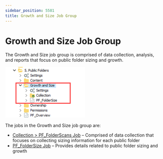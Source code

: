```yaml
---
sidebar_position: 5581
title: Growth and Size Job Group
---
```


# Growth and Size Job Group

The Growth and Size job group is comprised of data collection, analysis, and reports that focus on public folder sizing and growth.

![Growth and Size Job Group in the Jobs Tree](../../../../../../../../static/images/AccessAnalyzer_12.0/Content/Resources/Images/EnterpriseAuditor/Solutions/Exchange/PublicFolders/GrowthSize/JobsTree.png "Growth and Size Job Group in the Jobs Tree")

The jobs in the Growth and Size job group are:

* [Collection > PF\_FolderScans Job](PF_FolderScans "Collection > PF_FolderScans Job") – Comprised of data collection that focuses on collecting sizing information for each public folder
* [PF\_FolderSize Job](PF_FolderSize "PF_FolderSize Job") – Provides details related to public folder sizing and growth